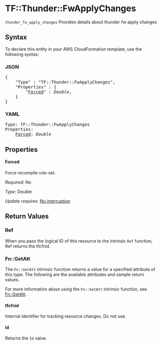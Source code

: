 # TF::Thunder::FwApplyChanges

`thunder_fw_apply_changes` Provides details about thunder fw apply changes

## Syntax

To declare this entity in your AWS CloudFormation template, use the following syntax:

### JSON

<pre>
{
    "Type" : "TF::Thunder::FwApplyChanges",
    "Properties" : {
        "<a href="#forced" title="Forced">Forced</a>" : <i>Double</i>,
    }
}
</pre>

### YAML

<pre>
Type: TF::Thunder::FwApplyChanges
Properties:
    <a href="#forced" title="Forced">Forced</a>: <i>Double</i>
</pre>

## Properties

#### Forced

Force recompile rule-set.

_Required_: No

_Type_: Double

_Update requires_: [No interruption](https://docs.aws.amazon.com/AWSCloudFormation/latest/UserGuide/using-cfn-updating-stacks-update-behaviors.html#update-no-interrupt)

## Return Values

### Ref

When you pass the logical ID of this resource to the intrinsic `Ref` function, Ref returns the tfcfnid.

### Fn::GetAtt

The `Fn::GetAtt` intrinsic function returns a value for a specified attribute of this type. The following are the available attributes and sample return values.

For more information about using the `Fn::GetAtt` intrinsic function, see [Fn::GetAtt](https://docs.aws.amazon.com/AWSCloudFormation/latest/UserGuide/intrinsic-function-reference-getatt.html).

#### tfcfnid

Internal identifier for tracking resource changes. Do not use.

#### Id

Returns the <code>Id</code> value.

